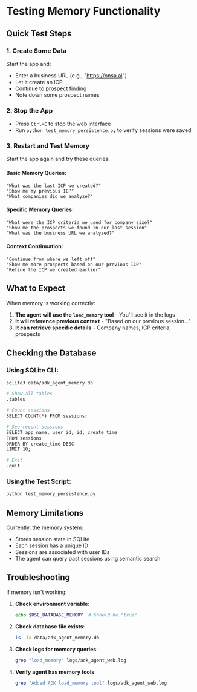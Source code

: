 # Testing Memory Functionality

## Quick Test Steps

### 1. Create Some Data
Start the app and:
- Enter a business URL (e.g., "https://onsa.ai")
- Let it create an ICP
- Continue to prospect finding
- Note down some prospect names

### 2. Stop the App
- Press `Ctrl+C` to stop the web interface
- Run `python test_memory_persistence.py` to verify sessions were saved

### 3. Restart and Test Memory
Start the app again and try these queries:

#### Basic Memory Queries:
```
"What was the last ICP we created?"
"Show me my previous ICP"
"What companies did we analyze?"
```

#### Specific Memory Queries:
```
"What were the ICP criteria we used for company size?"
"Show me the prospects we found in our last session"
"What was the business URL we analyzed?"
```

#### Context Continuation:
```
"Continue from where we left off"
"Show me more prospects based on our previous ICP"
"Refine the ICP we created earlier"
```

## What to Expect

When memory is working correctly:

1. **The agent will use the `load_memory` tool** - You'll see it in the logs
2. **It will reference previous context** - "Based on our previous session..."
3. **It can retrieve specific details** - Company names, ICP criteria, prospects

## Checking the Database

### Using SQLite CLI:
```bash
sqlite3 data/adk_agent_memory.db

# Show all tables
.tables

# Count sessions
SELECT COUNT(*) FROM sessions;

# See recent sessions
SELECT app_name, user_id, id, create_time 
FROM sessions 
ORDER BY create_time DESC 
LIMIT 10;

# Exit
.quit
```

### Using the Test Script:
```bash
python test_memory_persistence.py
```

## Memory Limitations

Currently, the memory system:
- Stores session state in SQLite
- Each session has a unique ID
- Sessions are associated with user IDs
- The agent can query past sessions using semantic search

## Troubleshooting

If memory isn't working:

1. **Check environment variable**:
   ```bash
   echo $USE_DATABASE_MEMORY  # Should be "true"
   ```

2. **Check database file exists**:
   ```bash
   ls -la data/adk_agent_memory.db
   ```

3. **Check logs for memory queries**:
   ```bash
   grep "load_memory" logs/adk_agent_web.log
   ```

4. **Verify agent has memory tools**:
   ```bash
   grep "Added ADK load_memory tool" logs/adk_agent_web.log
   ```